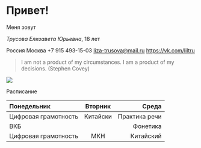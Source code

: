 # Привет! #

Меня зовут

_Трусова Елизавета Юрьевна_, 18 лет

Россия
Москва 
      +7 915 493-15-03 
      liza-trusova@mail.ru
      <https://vk.com/liltru> 
>I am not a product of my circumstances. I am a product of my decisions. (Stephen Covey)

![](https://proxy12.online.ua/photo/r3-7ff6e98fc0/755555_640.jpg)

Расписание



| Понедельник | Вторник | Среда |
|:------------- |:---------------:| -------------:|
|Цифровая грамотность     | Китайски|     Практика речи |
|ВКБ    |       |   Фонетика  |
| Цифровая грамотность |МКН       |       Китайский |

